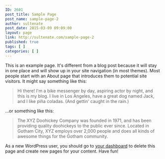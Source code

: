 ```yaml
---
ID: 2601
post_title: Sample Page
post_name: sample-page-2
author: sultenate
post_date: 2015-03-09 09:09:00
layout: page
link: http://sultenate.com/sample-page-2
published: true
tags: [ ]
categories: [ ]
---
```

This is an example page. It's different from a blog post because it will stay in one place and will show up in your site navigation (in most themes). Most people start with an About page that introduces them to potential site visitors. It might say something like this:
<blockquote>Hi there! I'm a bike messenger by day, aspiring actor by night, and this is my blog. I live in Los Angeles, have a great dog named Jack, and I like piña coladas. (And gettin' caught in the rain.)</blockquote>
...or something like this:
<blockquote>The XYZ Doohickey Company was founded in 1971, and has been providing quality doohickeys to the public ever since. Located in Gotham City, XYZ employs over 2,000 people and does all kinds of awesome things for the Gotham community.</blockquote>
As a new WordPress user, you should go to <a href="http://demo.themegrill.com/spacious/wp-admin/">your dashboard</a> to delete this page and create new pages for your content. Have fun!